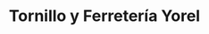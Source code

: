 ---
title: "Tornillo y Ferretería Yorel"
url: /siguatepeque/tornillo-y-ferreteria-yorel/
shop: Eisenwaren
---